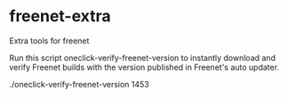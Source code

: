 freenet-extra
=============

Extra tools for freenet

Run this script oneclick-verify-freenet-version to instantly download and verify Freenet builds
with the version published in Freenet's auto updater.

./oneclick-verify-freenet-version 1453


